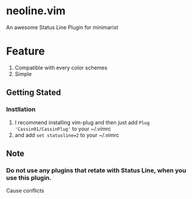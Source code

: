 # neoline.vim
An awesome Status Line Plugin for minimarist

# Feature
1. Compatible with every color schemes
2. Simple

## Getting Stated
### Instllation
1. I recommend installing vim-plug and then just add ``Plug 'Cassin01/CassinPlug'`` to your ~/.vimrc
2. and add ``set statusline=2`` to your ~/.vimrc
## Note
### Do not use any plugins that retate with Status Line, when you use this plugin.
Cause conflicts
